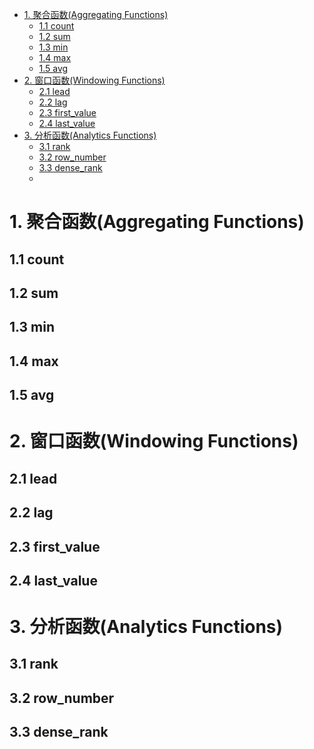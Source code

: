 <!-- TOC  -->
- [1. 聚合函数(Aggregating Functions)](#1-聚合函数aggregating-functions)
    - [1.1 count](#11-count)
    - [1.2 sum](#12-sum)
    - [1.3 min](#13-min)
    - [1.4 max](#14-max)
    - [1.5 avg](#15-avg)
- [2. 窗口函数(Windowing Functions)](#2-窗口函数windowing-functions)
    - [2.1 lead](#21-lead)
    - [2.2 lag](#22-lag)
    - [2.3 first\_value](#23-first_value)
    - [2.4 last\_value](#24-last_value)
- [3. 分析函数(Analytics Functions)](#3-分析函数analytics-functions)
    - [3.1 rank](#31-rank)
    - [3.2 row\_number](#32-row_number)
    - [3.3 dense\_rank](#33-dense_rank)
    - [](#)
<!-- /TOC -->
# 1. 聚合函数(Aggregating Functions)
## 1.1 count
## 1.2 sum
## 1.3 min
## 1.4 max
## 1.5 avg
# 2. 窗口函数(Windowing Functions)
## 2.1 lead
## 2.2 lag
## 2.3 first_value
## 2.4 last_value
# 3. 分析函数(Analytics Functions)
## 3.1 rank
## 3.2 row_number
## 3.3 dense_rank
## 